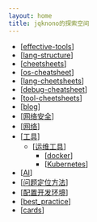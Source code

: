 ```yaml
---
layout: home
title: jqknono的探索空间
---
```


- [[effective-tools]]
- [[lang-structure]]
- [[cheetsheets]]
- [[os-cheatsheet]]
- [[lang-cheetsheets]]
- [[debug-cheatsheet]]
- [[tool-cheetsheets]]
- [[blog]]
- [[网络安全]]
- [[网络]]
- [[工具]]
  - [[运维工具]]
    - [[docker]]
    - [[Kubernetes]]
- [[AI]]
- [[问题定位方法]]
- [[配置开发环境]]
- [[best_practice]]
- [[cards]]

[//begin]: # "Autogenerated link references for markdown compatibility"
[effective-tools]: 工具/自研工具/effective-tools.md "效率工具"
[lang-structure]: languages/lang-structure.md "语法速查"
[cheetsheets]: cheetsheets/cheetsheets.md "cheetsheets"
[os-cheatsheet]: OS/os-cheatsheet.md "操作系统速查"
[lang-cheetsheets]: cheetsheets/lang-cheetsheets.md "其它工具速查"
[debug-cheatsheet]: cheetsheets/debug/debug-cheatsheet.md "调试工具"
[tool-cheetsheets]: cheetsheets/tool-cheetsheets.md "tool-cheetsheets"
[blog]: blog/blog.md "博客"
[网络安全]: 安全/网络安全.md "网络"
[网络]: 网络/网络.md "网络"
[工具]: 工具/工具.md "工具"
[运维工具]: 工具/运维工具.md "运维工具"
[docker]: 工具/docker/docker.md "k8s和docker"
[Kubernetes]: 工具/k8s/Kubernetes.md "kubernetes"
[AI]: 工具/AI/AI.md "AI"
[问题定位方法]: 问题定位/问题定位方法.md "问题定位方法"
[配置开发环境]: environment/配置开发环境.md "配置开发环境"
[best_practice]: best_practice/best_practice.md "最佳实践"
[cards]: cards/cards.md "记忆卡片"
[//end]: # "Autogenerated link references"
